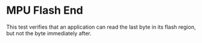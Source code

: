 MPU Flash End
===============

This test verifies that an application can read the last byte in its flash
region, but not the byte immediately after.
